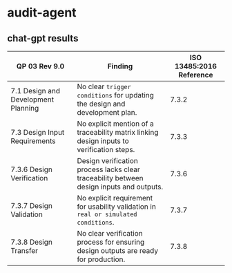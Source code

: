 # audit-agent

## chat-gpt results

| QP 03 Rev 9.0                         | Finding                                                                                       | ISO 13485:2016 Reference |
|---------------------------------------|---------------------------------------------------------------------------------------------|---------------------------|
| 7.1 Design and Development Planning   | No clear `trigger conditions` for updating the design and development plan.                   | 7.3.2                     |
| 7.3 Design Input Requirements         | No explicit mention of a traceability matrix linking design inputs to verification steps.    | 7.3.3                     |
| 7.3.6 Design Verification             | Design verification process lacks clear traceability between design inputs and outputs.      | 7.3.6                     |
| 7.3.7 Design Validation               | No explicit requirement for usability validation in `real or simulated conditions`.            | 7.3.7                     |
| 7.3.8 Design Transfer                 | No clear verification process for ensuring design outputs are ready for production.          | 7.3.8                     |

